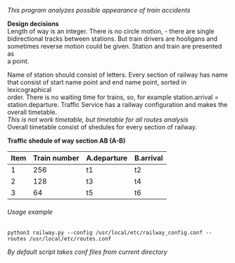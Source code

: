 *This program analyzes possible appearance of train accidents*

**Design decisions**  
Length of way is an integer. There is no circle motion, - there are single  
bidirectional tracks between stations. But train drivers are hooligans and  
sometimes reverse motion could be given. Station and train are presented as  
a point.  

Name of station should consist of letters. Every section of railway has name  
that consist of start name point and end name point, sorted in lexicographical  
order. There is no waiting time for trains, so, for example station.arrival =  
station.departure.
Traffic Service has a railway configuration and makes the overall timetable.  
*This is not work timetable, but timetable for all routes analysis*  
Overall timetable consist of shedules for every section of railway.

**Traffic shedule of way section AB (A-B)**  

Item | Train number | A.departure | B.arrival
------------ | ------------- | ------------- | -------------
1 | 256 | t1 | t2 |
2 | 128 | t3 | t4 |
3 | 64  | t5 | t6 |

###### Usage example  
`python3 railway.py --config /usr/local/etc/railway_config.conf --routes /usr/local/etc/routes.conf`

*By default script takes conf files from current directory*

